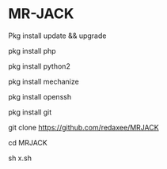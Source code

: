 # MR-JACK

Pkg install update && upgrade

pkg install php

pkg install python2

pkg install mechanize

pkg install openssh

pkg install git

git clone https://github.com/redaxee/MRJACK

cd MRJACK

sh x.sh
